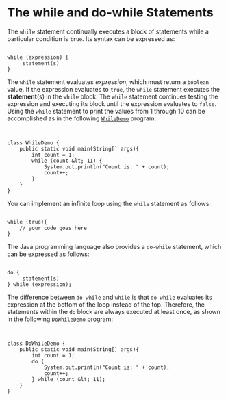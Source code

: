 
# The while and do-while Statements

The `while` statement continually executes a block of statements while a particular condition is `true`. Its syntax can be expressed as:

```

while (expression) {
     statement(s)
}

```

The `while` statement evaluates *expression*, which must return a `boolean` value. If the expression evaluates to `true`, the `while` statement executes the **statement**(s) in the `while` block. The `while` statement continues testing the expression and executing its block until the expression evaluates to `false`. Using the `while` statement to print the values from 1 through 10 can be accomplished as in the following 
[`WhileDemo`](examples/WhileDemo.java) program:

```


class WhileDemo {
    public static void main(String[] args){
        int count = 1;
        while (count &lt; 11) {
            System.out.println("Count is: " + count);
            count++;
        }
    }
}

```

You can implement an infinite loop using the `while` statement as follows:

```

while (true){
    // your code goes here
}

```

The Java programming language also provides a `do-while` statement, which can be expressed as follows:

```

do {
     statement(s)
} while (expression);

```

The difference between `do-while` and `while` is that `do-while` evaluates its expression at the bottom of the loop instead of the top. Therefore, the statements within the `do` block are always executed at least once, as shown in the following 
[`DoWhileDemo`](examples/DoWhileDemo.java) program:

```


class DoWhileDemo {
    public static void main(String[] args){
        int count = 1;
        do {
            System.out.println("Count is: " + count);
            count++;
        } while (count &lt; 11);
    }
}

```
